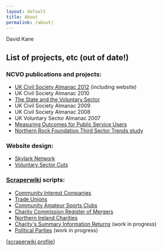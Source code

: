 ```yaml
---
layout: default
title: About
permalink: /about/
---
```


David Kane

## List of projects, etc (out of date!)

### NCVO publications and projects:

* [UK Civil Society Almanac 2012](http://data.ncvo-vol.org.uk/ "UK Civil Society Almanac 2012") (including website)
* UK Civil Society Almanac 2010
* [The State and the Voluntary Sector](http://www.ncvo-vol.org.uk/savs)
* UK Civil Society Almanac 2009
* UK Civil Society Almanac 2008
* UK Voluntary Sector Almanac 2007
* [Measuring Outcomes for Public Service Users](http://www.ncvo-vol.org.uk/mopsu)
* [Northern Rock Foundation Third Sector Trends study](http://www.nr-foundation.org.uk/resources/third-sector-trends-study/)

### Website design:

* [Skylark Network](http://www.skylarknetwork.org.uk/ "Skylark Network")
* [Voluntary Sector Cuts](http://voluntarysectorcuts.org.uk/ "Voluntary Sector Cuts")

### [Scraperwiki](http://scraperwiki.com/) scripts:

* [Community Interest Companies](http://scraperwiki.com/scrapers/community-interest-companies/)
* [Trade Unions](http://scraperwiki.com/scrapers/trade-unions/)
* [Community Amateur Sports Clubs](http://scraperwiki.com/scrapers/cascs/)
* [Charity Commission Register of Mergers](https://scraperwiki.com/scrapers/charity-register-of-mergers/)
* [Northern Ireland Charities](https://scraperwiki.com/scrapers/northern_ireland_charity_commission_-_list_of_char/)
* [Charity's Summary Information Returns](http://scraperwiki.com/scrapers/charity-summary-information-return/) (work in progress)
* [Political Parties](https://scraperwiki.com/scrapers/political-parties/) (work in progress)

[[scraperwiki profile](https://scraperwiki.com/profiles/drkane/)]
